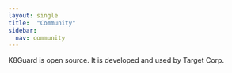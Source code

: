 ```yaml
---
layout: single
title:  "Community"
sidebar:
  nav: community
---
```


K8Guard is open source. It is developed and used by Target Corp.
